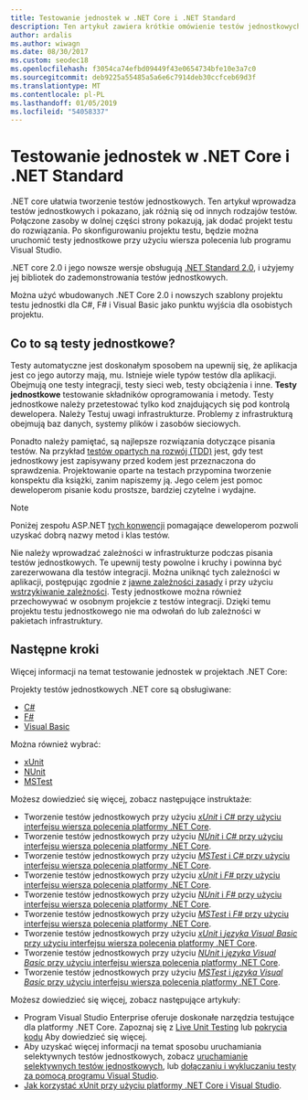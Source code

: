 ```yaml
---
title: Testowanie jednostek w .NET Core i .NET Standard
description: Ten artykuł zawiera krótkie omówienie testów jednostkowych dla projektów .NET Core i .NET Standard.
author: ardalis
ms.author: wiwagn
ms.date: 08/30/2017
ms.custom: seodec18
ms.openlocfilehash: f3054ca74efbd09449f43e0654734bfe10e3a7c0
ms.sourcegitcommit: deb9225a55485a5a6e6c7914deb30ccfceb69d3f
ms.translationtype: MT
ms.contentlocale: pl-PL
ms.lasthandoff: 01/05/2019
ms.locfileid: "54058337"
---
```

# <a name="unit-testing-in-net-core-and-net-standard"></a>Testowanie jednostek w .NET Core i .NET Standard

.NET core ułatwia tworzenie testów jednostkowych. Ten artykuł wprowadza testów jednostkowych i pokazano, jak różnią się od innych rodzajów testów. Połączone zasoby w dolnej części strony pokazują, jak dodać projekt testu do rozwiązania. Po skonfigurowaniu projektu testu, będzie można uruchomić testy jednostkowe przy użyciu wiersza polecenia lub programu Visual Studio.

.NET core 2.0 i jego nowsze wersje obsługują [.NET Standard 2.0](../../standard/net-standard.md), i użyjemy jej bibliotek do zademonstrowania testów jednostkowych.

Można użyć wbudowanych .NET Core 2.0 i nowszych szablony projektu testu jednostki dla C#, F# i Visual Basic jako punktu wyjścia dla osobistych projektu.

## <a name="what-are-unit-tests"></a>Co to są testy jednostkowe?

Testy automatyczne jest doskonałym sposobem na upewnij się, że aplikacja jest co jego autorzy mają, mu. Istnieje wiele typów testów dla aplikacji. Obejmują one testy integracji, testy sieci web, testy obciążenia i inne. **Testy jednostkowe** testowanie składników oprogramowania i metody. Testy jednostkowe należy przetestować tylko kod znajdujących się pod kontrolą dewelopera. Należy Testuj uwagi infrastrukturze. Problemy z infrastrukturą obejmują baz danych, systemy plików i zasobów sieciowych. 

Ponadto należy pamiętać, są najlepsze rozwiązania dotyczące pisania testów. Na przykład [testów opartych na rozwój (TDD)](https://deviq.com/test-driven-development/) jest, gdy test jednostkowy jest zapisywany przed kodem jest przeznaczona do sprawdzenia. Projektowanie oparte na testach przypomina tworzenie konspektu dla książki, zanim napiszemy ją. Jego celem jest pomoc deweloperom pisanie kodu prostsze, bardziej czytelne i wydajne. 

> [!NOTE]
> Poniżej zespołu ASP.NET [tych konwencji](https://github.com/aspnet/Home/wiki/Engineering-guidelines#unit-tests-and-functional-tests) pomagające deweloperom pozwoli uzyskać dobrą nazwy metod i klas testów.

Nie należy wprowadzać zależności w infrastrukturze podczas pisania testów jednostkowych. Te upewnij testy powolne i kruchy i powinna być zarezerwowana dla testów integracji. Można uniknąć tych zależności w aplikacji, postępując zgodnie z [jawne zależności zasady](https://deviq.com/explicit-dependencies-principle/) i przy użyciu [wstrzykiwanie zależności](/aspnet/core/fundamentals/dependency-injection). Testy jednostkowe można również przechowywać w osobnym projekcie z testów integracji. Dzięki temu projektu testu jednostkowego nie ma odwołań do lub zależności w pakietach infrastruktury.

## <a name="next-steps"></a>Następne kroki

Więcej informacji na temat testowanie jednostek w projektach .NET Core:

Projekty testów jednostkowych .NET core są obsługiwane:
* [C#](../../csharp/index.md)
* [F#](../../fsharp/index.md)
* [Visual Basic](../../visual-basic/index.md) 

Można również wybrać:
* [xUnit](https://xunit.github.io) 
* [NUnit](https://nunit.org)
* [MSTest](https://github.com/Microsoft/testfx-docs)

Możesz dowiedzieć się więcej, zobacz następujące instruktaże:

* Tworzenie testów jednostkowych przy użyciu [ *xUnit* i *C#* przy użyciu interfejsu wiersza polecenia platformy .NET Core](unit-testing-with-dotnet-test.md).
* Tworzenie testów jednostkowych przy użyciu [ *NUnit* i *C#* przy użyciu interfejsu wiersza polecenia platformy .NET Core](unit-testing-with-nunit.md).
* Tworzenie testów jednostkowych przy użyciu [ *MSTest* i *C#* przy użyciu interfejsu wiersza polecenia platformy .NET Core](unit-testing-with-mstest.md).
* Tworzenie testów jednostkowych przy użyciu [ *xUnit* i *F#* przy użyciu interfejsu wiersza polecenia platformy .NET Core](unit-testing-fsharp-with-dotnet-test.md).
* Tworzenie testów jednostkowych przy użyciu [ *NUnit* i *F#* przy użyciu interfejsu wiersza polecenia platformy .NET Core](unit-testing-fsharp-with-nunit.md).
* Tworzenie testów jednostkowych przy użyciu [ *MSTest* i *F#* przy użyciu interfejsu wiersza polecenia platformy .NET Core](unit-testing-fsharp-with-mstest.md).
* Tworzenie testów jednostkowych przy użyciu [ *xUnit* i *języka Visual Basic* przy użyciu interfejsu wiersza polecenia platformy .NET Core](unit-testing-visual-basic-with-dotnet-test.md).
* Tworzenie testów jednostkowych przy użyciu [ *NUnit* i *języka Visual Basic* przy użyciu interfejsu wiersza polecenia platformy .NET Core](unit-testing-visual-basic-with-nunit.md).
* Tworzenie testów jednostkowych przy użyciu [ *MSTest* i *języka Visual Basic* przy użyciu interfejsu wiersza polecenia platformy .NET Core](unit-testing-visual-basic-with-mstest.md).

Możesz dowiedzieć się więcej, zobacz następujące artykuły:

* Program Visual Studio Enterprise oferuje doskonałe narzędzia testujące dla platformy .NET Core. Zapoznaj się z [Live Unit Testing](/visualstudio/test/live-unit-testing) lub [pokrycia kodu](https://github.com/Microsoft/vstest-docs/blob/master/docs/analyze.md#working-with-code-coverage) Aby dowiedzieć się więcej.
* Aby uzyskać więcej informacji na temat sposobu uruchamiania selektywnych testów jednostkowych, zobacz [uruchamianie selektywnych testów jednostkowych](selective-unit-tests.md), lub [dołączaniu i wykluczaniu testy za pomocą programu Visual Studio](/visualstudio/test/live-unit-testing#include-and-exclude-test-projects-and-test-methods).
* [Jak korzystać xUnit przy użyciu platformy .NET Core i Visual Studio](https://xunit.github.io/docs/getting-started-dotnet-core.html).
